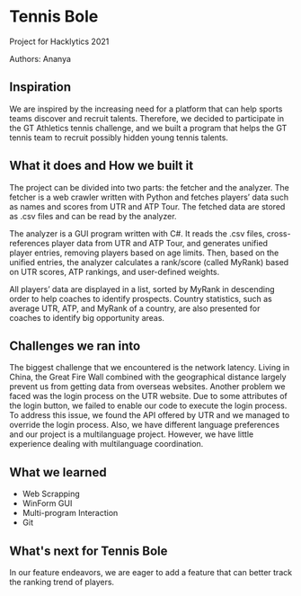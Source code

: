 # Tennis Bole
Project for Hacklytics 2021

Authors: Ananya

## Inspiration
We are inspired by the increasing need for a platform that can help sports teams discover and recruit talents.  Therefore, we decided to participate in the GT Athletics tennis challenge, and we built a program that helps the GT tennis team to recruit possibly hidden young tennis talents.

## What it does and How we built it
The project can be divided into two parts: the fetcher and the analyzer. The fetcher is a web crawler written with Python and fetches players’ data such as names and scores from UTR and ATP Tour. The fetched data are stored as .csv files and can be read by the analyzer. 

The analyzer is a GUI program written with C#. It reads the .csv files, cross-references player data from UTR and ATP Tour, and generates unified player entries, removing players based on age limits. Then, based on the unified entries, the analyzer calculates a rank/score (called MyRank) based on UTR scores, ATP rankings, and user-defined weights. 

All players’ data are displayed in a list, sorted by MyRank in descending order to help coaches to identify prospects. Country statistics, such as average UTR, ATP, and MyRank of a country, are also presented for coaches to identify big opportunity areas.

## Challenges we ran into
The biggest challenge that we encountered is the network latency.  Living in China, the Great Fire Wall combined with the geographical distance largely prevent us from getting data from overseas websites. Another problem we faced was the login process on the UTR website. Due to some attributes of the login button, we failed to enable our code to execute the login process. To address this issue, we found the API offered by UTR and we managed to override the login process. Also, we have different language preferences and our project is a multilanguage project. However, we have little experience dealing with multilanguage coordination. 

## What we learned
- Web Scrapping
- WinForm GUI
- Multi-program Interaction
- Git

## What's next for Tennis Bole
In our feature endeavors, we are eager to add a feature that can better track the ranking trend of players.
